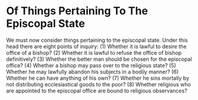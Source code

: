 # Of Things Pertaining To The Episcopal State

We must now consider things pertaining to the episcopal state. Under this head there are eight points of inquiry:
(1) Whether it is lawful to desire the office of a bishop?
(2) Whether it is lawful to refuse the office of bishop definitively?
(3) Whether the better man should be chosen for the episcopal office?
(4) Whether a bishop may pass over to the religious state?
(5) Whether he may lawfully abandon his subjects in a bodily manner?
(6) Whether he can have anything of his own?
(7) Whether he sins mortally by not distributing ecclesiastical goods to the poor?
(8) Whether religious who are appointed to the episcopal office are bound to religious observances?